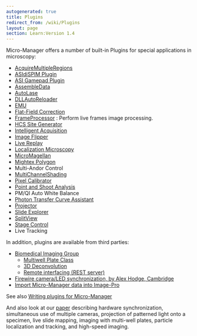 ```yaml
---
autogenerated: true
title: Plugins
redirect_from: /wiki/Plugins
layout: page
section: Learn:Version 1.4
---
```


Micro-Manager offers a number of built-in Plugins for special
applications in microscopy:

  - [AcquireMultipleRegions](AcquireMultipleRegions)
  - [ASIdiSPIM Plugin](ASIdiSPIM_Plugin)
  - [ASI Gamepad Plugin](ASI_Gamepad_Plugin)
  - [AssembleData](AssembleData)
  - [AutoLase](AutoLase)
  - [DLLAutoReloader](DLLAutoReloader)
  - [EMU](EMU)
  - [Flat-Field Correction](Flat-Field_Correction)
  - [FrameProcessor](FrameProcessor) : Perform live frames
    image processing.
-   [HCS Site Generator](HCS_Site_Generator)
-   [Intelligent Acquisition](Intelligent_Acquisition)
-   [Image Flipper](Image_Flipper)
-   [Live Replay](Live_Replay)
-   [Localization Microscopy](Localization_Microscopy)
-   [MicroMagellan](MicroMagellan)
-   [Mightex Polygon](Mightex_Polygon_Plugin)
-   Multi-Andor Control
-   [MultiChannelShading](MultiChannelShading)
-   [Pixel Calibrator](Pixel_Calibrator_Plugin)
-   [Point and Shoot Analysis](Point_and_Shoot_Analysis)
-   PM/QI Auto White Balance
-   [Photon Transfer Curve
    Assistant](Photon_Transfer_Curve_Assistant)
-   [Projector](Projector)
-   [Slide Explorer](Slide_Explorer_Plugin)
-   [SplitView](SplitView)
-   [Stage Control](Stage_Control)
-   Live Tracking

In addition, plugins are available from third parties:

-   [Biomedical Imaging Group](http://big.umassmed.edu)
    -   [Multiwell Plate Class](Well_Plate_Plugin)
    -   [3D Deconvolution](3D_Deconvolution)
    -   [Remote interfacing (REST
        server)](https://github.com/kbellve/MMrestServer)
-   [Firewire camera/LED synchronization, by Alex Hodge,
    Cambridge](http://flybrain.mrc-lmb.cam.ac.uk/dokuwiki/doku.php?id=alex:projects:fluorescent_imaging:start)
-   [Import Micro-Manager data into
    Image-Pro](http://www.mediacy.com/index.aspx?page=IP_MicroManager_plugin)

See also [Writing plugins for
Micro-Manager](Writing_plugins_for_Micro-Manager)

And also look at our
[paper](http://www.jbmethods.org/jbm/article/view/36/28) describing
hardware synchronization, simultaneous use of multiple cameras,
projection of patterned light onto a specimen, live slide mapping,
imaging with multi-well plates, particle localization and tracking, and
high-speed imaging.
